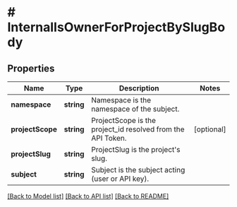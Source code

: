 # # InternalIsOwnerForProjectBySlugBody

## Properties

Name | Type | Description | Notes
------------ | ------------- | ------------- | -------------
**namespace** | **string** | Namespace is the namespace of the subject. |
**projectScope** | **string** | ProjectScope is the project_id resolved from the API Token. | [optional]
**projectSlug** | **string** | ProjectSlug is the project&#39;s slug. |
**subject** | **string** | Subject is the subject acting (user or API key). |

[[Back to Model list]](../../README.md#models) [[Back to API list]](../../README.md#endpoints) [[Back to README]](../../README.md)
